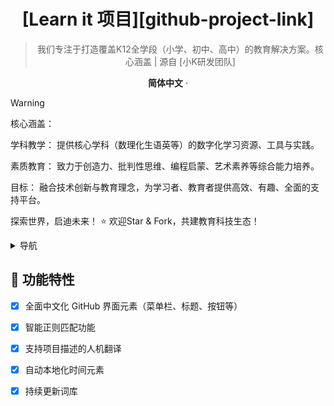 <div align="center"><a name="readme-top"></a>

# [Learn it 项目][github-project-link]

> 我们专注于打造覆盖K12全学段（小学、初中、高中）的教育解决方案。核心涵盖 | 源自 [小K研发团队]

**简体中文** · 

</div>

> [!warning]
> 核心涵盖：

  学科教学： 提供核心学科（数理化生语英等）的数字化学习资源、工具与实践。

  素质教育： 致力于创造力、批判性思维、编程启蒙、艺术素养等综合能力培养。

  目标： 融合技术创新与教育理念，为学习者、教育者提供高效、有趣、全面的支持平台。
  
  探索世界，启迪未来！ ⭐️ 欢迎Star & Fork，共建教育科技生态！

<details>
<summary><kbd>导航</kbd></summary>

#### TOC
- [🌟 功能特性](#-功能特性)
- [🌐 兼容环境](#-兼容环境)
- [💻 安装指南](#-安装指南)
- [🔧 本地调试](#-本地调试)
- [🔄 更新日志](#-更新日志)
- [📌 待办事项](#-待办事项)
- [🤝 参与贡献](#-参与贡献)
- [🖼️ 效果预览](#-效果预览)
- [🙏 特别鸣谢](#-特别鸣谢)
- [📈 项目统计](#-项目统计)
- [🎁 欢迎打赏](#-欢迎打赏)
</details>

## 🌟 功能特性

- [x] 全面中文化 GitHub 界面元素（菜单栏、标题、按钮等）
- [x] 智能正则匹配功能
- [x] 支持项目描述的人机翻译
- [x] 自动本地化时间元素
- [x] 持续更新词库

